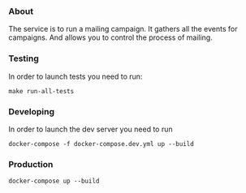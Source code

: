 ### About
The service is to run a mailing campaign. It gathers all the events
for campaigns. And allows you to control the process of mailing.
### Testing
In order to launch tests you need to run:
```shell
make run-all-tests
```
### Developing
In order to launch the dev server you need to run
```shell
docker-compose -f docker-compose.dev.yml up --build
```

### Production
```shell
docker-compose up --build
```